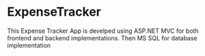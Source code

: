 # ExpenseTracker
This Expense Tracker App is develped using ASP.NET MVC for both frontend and backend implementations. Then MS SQL for database implementation
